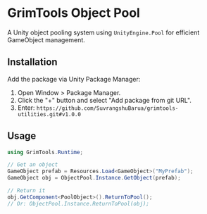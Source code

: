 # GrimTools Object Pool

A Unity object pooling system using `UnityEngine.Pool` for efficient GameObject management.

## Installation

Add the package via Unity Package Manager:

1. Open Window > Package Manager.
2. Click the "+" button and select "Add package from git URL".
3. Enter: `https://github.com/SuvrangshuBarua/grimtools-utilities.git#v1.0.0`

## Usage

```csharp
using GrimTools.Runtime;

// Get an object
GameObject prefab = Resources.Load<GameObject>("MyPrefab");
GameObject obj = ObjectPool.Instance.GetObject(prefab);

// Return it
obj.GetComponent<PoolObject>().ReturnToPool();
// Or: ObjectPool.Instance.ReturnToPool(obj);